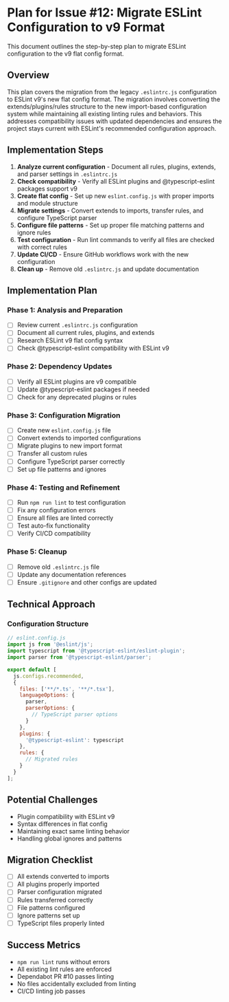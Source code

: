 # Plan for Issue #12: Migrate ESLint Configuration to v9 Format

This document outlines the step-by-step plan to migrate ESLint configuration to the v9 flat config format.

## Overview

This plan covers the migration from the legacy `.eslintrc.js` configuration to ESLint v9's new flat config format. The migration involves converting the extends/plugins/rules structure to the new import-based configuration system while maintaining all existing linting rules and behaviors. This addresses compatibility issues with updated dependencies and ensures the project stays current with ESLint's recommended configuration approach.

## Implementation Steps

1. **Analyze current configuration** - Document all rules, plugins, extends, and parser settings in `.eslintrc.js`
2. **Check compatibility** - Verify all ESLint plugins and @typescript-eslint packages support v9
3. **Create flat config** - Set up new `eslint.config.js` with proper imports and module structure
4. **Migrate settings** - Convert extends to imports, transfer rules, and configure TypeScript parser
5. **Configure file patterns** - Set up proper file matching patterns and ignore rules
6. **Test configuration** - Run lint commands to verify all files are checked with correct rules
7. **Update CI/CD** - Ensure GitHub workflows work with the new configuration
8. **Clean up** - Remove old `.eslintrc.js` and update documentation

## Implementation Plan

### Phase 1: Analysis and Preparation
- [ ] Review current `.eslintrc.js` configuration
- [ ] Document all current rules, plugins, and extends
- [ ] Research ESLint v9 flat config syntax
- [ ] Check @typescript-eslint compatibility with ESLint v9

### Phase 2: Dependency Updates
- [ ] Verify all ESLint plugins are v9 compatible
- [ ] Update @typescript-eslint packages if needed
- [ ] Check for any deprecated plugins or rules

### Phase 3: Configuration Migration
- [ ] Create new `eslint.config.js` file
- [ ] Convert extends to imported configurations
- [ ] Migrate plugins to new import format
- [ ] Transfer all custom rules
- [ ] Configure TypeScript parser correctly
- [ ] Set up file patterns and ignores

### Phase 4: Testing and Refinement
- [ ] Run `npm run lint` to test configuration
- [ ] Fix any configuration errors
- [ ] Ensure all files are linted correctly
- [ ] Test auto-fix functionality
- [ ] Verify CI/CD compatibility

### Phase 5: Cleanup
- [ ] Remove old `.eslintrc.js` file
- [ ] Update any documentation references
- [ ] Ensure `.gitignore` and other configs are updated

## Technical Approach
### Configuration Structure
```javascript
// eslint.config.js
import js from '@eslint/js';
import typescript from '@typescript-eslint/eslint-plugin';
import parser from '@typescript-eslint/parser';

export default [
  js.configs.recommended,
  {
    files: ['**/*.ts', '**/*.tsx'],
    languageOptions: {
      parser,
      parserOptions: {
        // TypeScript parser options
      }
    },
    plugins: {
      '@typescript-eslint': typescript
    },
    rules: {
      // Migrated rules
    }
  }
];
```

## Potential Challenges
- Plugin compatibility with ESLint v9
- Syntax differences in flat config
- Maintaining exact same linting behavior
- Handling global ignores and patterns

## Migration Checklist
- [ ] All extends converted to imports
- [ ] All plugins properly imported
- [ ] Parser configuration migrated
- [ ] Rules transferred correctly
- [ ] File patterns configured
- [ ] Ignore patterns set up
- [ ] TypeScript files properly linted

## Success Metrics
- `npm run lint` runs without errors
- All existing lint rules are enforced
- Dependabot PR #10 passes linting
- No files accidentally excluded from linting
- CI/CD linting job passes